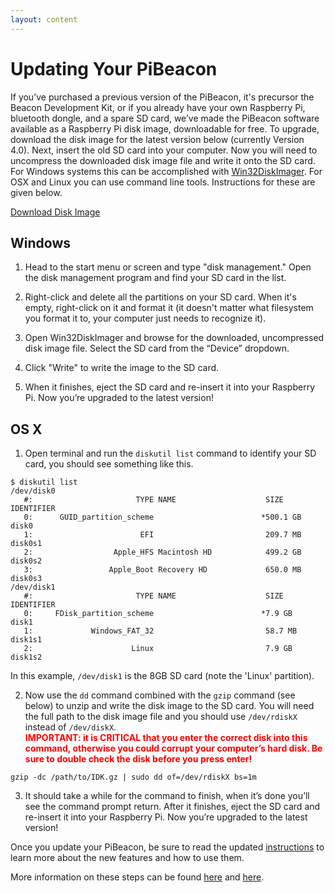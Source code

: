 ```yaml
---
layout: content
---
```


# Updating Your PiBeacon

If you’ve purchased a previous version of the PiBeacon, it's precursor the Beacon Development Kit, or if you already have your own Raspberry Pi, 
bluetooth dongle, and a spare SD card, we’ve made the PiBeacon software available as a Raspberry Pi disk 
image, downloadable for free. To upgrade, download the disk image for the latest version below (currently Version 4.0). 
Next, insert the old SD card into your computer. Now you will need to uncompress the 
downloaded disk image file and write it onto the SD card. For Windows systems this can be accomplished with 
[Win32DiskImager](http://sourceforge.net/projects/win32diskimager/).  For OSX and Linux you can use command line tools. Instructions for these are given below.

<a class="btn" href="">Download Disk Image</a>


## Windows

1. Head to the start menu or screen and type "disk management." Open the disk management program and find your SD card in the list.

2. Right-click and delete all the partitions on your SD card. When it's empty, right-click on it and format it (it doesn't matter what filesystem you format it to, your computer just needs to recognize it).

3. Open Win32DiskImager and browse for the downloaded, uncompressed disk image file. Select the SD card from the “Device” dropdown.

4. Click "Write" to write the image to the SD card.

5. When it finishes, eject the SD card and re-insert it into your Raspberry Pi. Now you’re upgraded to the latest version!


## OS X

1. Open terminal and run the `diskutil list` command to identify your SD card, you should see something like this.

  ```	
  $ diskutil list
  /dev/disk0
     #:                       TYPE NAME                    SIZE       IDENTIFIER
     0:      GUID_partition_scheme                        *500.1 GB   disk0
     1:                        EFI                         209.7 MB   disk0s1
     2:                  Apple_HFS Macintosh HD            499.2 GB   disk0s2
     3:                 Apple_Boot Recovery HD             650.0 MB   disk0s3
  /dev/disk1
     #:                       TYPE NAME                    SIZE       IDENTIFIER
     0:     FDisk_partition_scheme                        *7.9 GB     disk1
     1:             Windows_FAT_32                         58.7 MB    disk1s1
     2:                      Linux                         7.9 GB     disk1s2
  ```

 In this example, `/dev/disk1` is the 8GB SD card (note the 'Linux' partition).  

2. Now use the `dd` command combined with the `gzip` command (see below) to unzip and write the disk image to the SD card.  You will need the full path to the disk image file and you should use `/dev/rdiskX` instead of `/dev/diskX`. <div style="color: red;">**IMPORTANT: it is CRITICAL that you enter the correct disk into this command, otherwise you could corrupt your computer’s hard disk.  Be sure to double check the disk before you press enter!**</div>

  `gzip -dc /path/to/IDK.gz | sudo dd of=/dev/rdiskX bs=1m`

3. It should take a while for the command to finish, when it’s done you’ll see the command prompt return.  After it finishes, eject the SD card and re-insert it into your Raspberry Pi. Now you’re upgraded to the latest version!

Once you update your PiBeacon, be sure to read the updated [instructions](http://developer.radiusnetworks.com/pibeacon/pibeacon-instructions.html) to learn more about the new features and how to use them.

More information on these steps can be found [here](http://lifehacker.com/how-to-clone-your-raspberry-pi-sd-card-for-super-easy-r-1261113524) and [here](http://raspberrypi.stackexchange.com/questions/311/how-do-i-backup-my-raspberry-pi).
